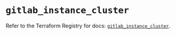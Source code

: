 # `gitlab_instance_cluster`

Refer to the Terraform Registry for docs: [`gitlab_instance_cluster`](https://registry.terraform.io/providers/gitlabhq/gitlab/17.3.0/docs/resources/instance_cluster).

